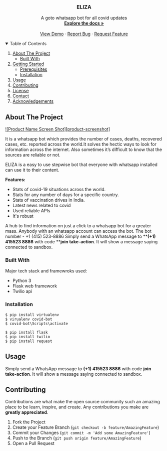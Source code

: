 <p align="center">

  <h3 align="center">ELIZA</h3>

  <p align="center">
    A goto whatsapp bot for all covid updates
    <br />
    <a href="https://github.com/pritindra/Eliza-chatbot"><strong>Explore the docs »</strong></a>
    <br />
    <br />
    <a href="https://github.com/pritindra/Eliza-chatbot">View Demo</a>
    ·
    <a href="https://github.com/pritindra/Eliza-chatbot/issues">Report Bug</a>
    ·
    <a href="https://github.com/pritindra/Eliza-chatbot/issues">Request Feature</a>
  </p>
</p>

<details open="open">
  <summary>Table of Contents</summary>
  <ol>
    <li>
      <a href="#about-the-project">About The Project</a>
      <ul>
        <li><a href="#built-with">Built With</a></li>
      </ul>
    </li>
    <li>
      <a href="#getting-started">Getting Started</a>
      <ul>
        <li><a href="#prerequisites">Prerequisites</a></li>
        <li><a href="#installation">Installation</a></li>
      </ul>
    </li>
    <li><a href="#usage">Usage</a></li>
    <li><a href="#contributing">Contributing</a></li>
    <li><a href="#license">License</a></li>
    <li><a href="#contact">Contact</a></li>
    <li><a href="#acknowledgements">Acknowledgements</a></li>
  </ol>
</details>

## About The Project

[![Product Name Screen Shot][product-screenshot]](https://example.com)

It is a whatsapp bot which provides the number of cases, deaths, recovered cases, etc. reported across
the world.It solves the hectic ways to look for information across the internet. Also sometimes it’s difficult to know that the sources are reliable or not.

ELIZA is a easy to use stepwise bot that
everyone with whatsapp installed can use it
to their content.

**Features:**
* Stats of covid-19 situations across the world.
* Stats for any number of days for a specific country.
* Stats of vaccination drives in India.
* Latest news related to covid
* Used reliable APIs
* It's robust

A hub to find information on just a click to a whatsapp bot for a greater mass. Anybody
with an whatsapp account can access the bot.
The bot number - +1 (415) 523-8886
Simply send a WhatsApp message to ****(+1) 415523 8886** with code ****join take-action**. It will show a message saying connected to sandbox. 


### Built With

Major tech stack and framewroks used:

* Python 3
* Flask web framework
* Twilio api


### Installation
```
$ pip install virtualenv
$ virualenv covid-bot
$ covid-bot\Scripts\activate

$ pip install flask
$ pip install twilio
$ pip install request
```
## Usage

Simply send a WhatsApp message to **(+1) 415523 8886** with code **join take-action**. It will show a message saying connected to sandbox. 

## Contributing

Contributions are what make the open source community such an amazing place to be learn, inspire, and create. Any contributions you make are **greatly appreciated**.

1. Fork the Project
2. Create your Feature Branch (`git checkout -b feature/AmazingFeature`)
3. Commit your Changes (`git commit -m 'Add some AmazingFeature'`)
4. Push to the Branch (`git push origin feature/AmazingFeature`)
5. Open a Pull Request